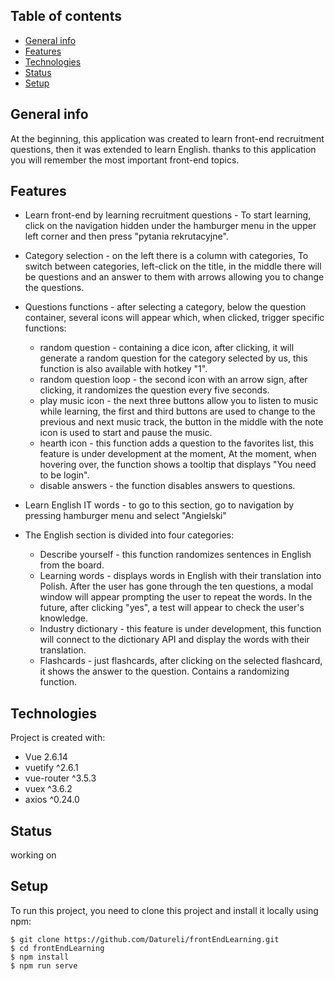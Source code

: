 ## Table of contents
* [General info](#general-info)
* [Features](#Features)
* [Technologies](#technologies)
* [Status](#status)
* [Setup](#setup)

## General info
At the beginning, this application was created to learn front-end recruitment questions, then it was extended to learn English.
thanks to this application you will remember the most important front-end topics.

## Features
* Learn front-end by learning recruitment questions - To start learning, click on the navigation hidden under the hamburger menu in the upper left corner and then press "pytania rekrutacyjne".
* Category selection - on the left there is a column with categories, To switch between categories, left-click on the title, in the middle there will be questions and an answer to them with arrows allowing you to change the questions.
* Questions functions - after selecting a category, below the question container, several icons will appear which, when clicked, trigger specific functions:
  - random question - containing a dice icon, after clicking, it will generate a random question for the category selected by us, this function is also available       with hotkey "1".
  - random question loop - the second icon with an arrow sign, after clicking, it randomizes the question every five seconds.
  - play music icon - the next three buttons allow you to listen to music while learning, the first and third buttons are used to change to the previous and next       music track, the button in the middle with the note icon is used to start and pause the music.
  - hearth icon - this function adds a question to the favorites list, this feature is under development at the moment, At the moment, when hovering over, the        	  function shows a tooltip that displays "You need to be login".
  - disable answers -  the function disables answers to questions.

* Learn English IT words - to go to this section, go to navigation by pressing hamburger menu and select "Angielski"
* The English section is divided into four categories:
  - Describe yourself - this function randomizes sentences in English from the board.
  - Learning words - displays words in English with their translation into Polish. After the user has gone through the ten questions, a modal window will appear     	 prompting the user to repeat the words. In the future, after clicking "yes", a test will appear to check the user's knowledge.
  - Industry dictionary - this feature is under development, this function will connect to the dictionary API and display the words with their translation.
  - Flashcards - just flashcards, after clicking on the selected flashcard, it shows the answer to the question. Contains a randomizing function.


## Technologies
Project is created with:
* Vue 2.6.14
* vuetify ^2.6.1
* vue-router ^3.5.3
* vuex ^3.6.2
* axios ^0.24.0

## Status
working on
	
## Setup
To run this project, you need to clone this project and install it locally using npm:

```
$ git clone https://github.com/Datureli/frontEndLearning.git
$ cd frontEndLearning
$ npm install
$ npm run serve
```

